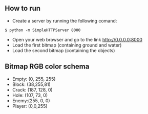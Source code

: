 ## How to run


* Create a server by running the following comand: 

`$ python -m SimpleHTTPServer 8000`

* Open your web browser and go to the link http://0.0.0.0:8000
* Load the first bitmap (containing ground and water)
* Load the second bitmap (containing the objects)

## Bitmap RGB color schema 

* Empty: (0, 255, 255)
* Block: (38,255,81)
* Crack: (187, 128, 0)
* Hole: (107, 73, 0)
* Enemy:(255, 0, 0)
* Player: (0,0,255) 
